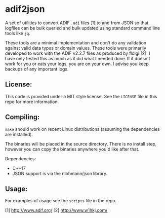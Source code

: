 adif2json
=========

A set of utilities to convert ADIF `.adi` files [1] to and from JSON so that
logfiles can be bulk queried and bulk updated using standard command
line tools like `jq`.

These tools are a minimal implementation and don't do any validation
against valid data types or domain values.  These tools were primarily
developed to work with the ADIF v2.2.7 files as produced by fldigi [2].  I
have only tested this as much as it did what I needed done. If it
doesn't work for you or eats your logs, you are on your own. I advise
you keep backups of any important logs.

License:
--------

This code is provided under a MIT style license. See
the `LICENSE` file in this repo for more information.


Compiling:
----------

`make` should work on recent Linux distributions (assuming the dependencies are installed).

The binaries will be placed in the source directory. There is no
install step, however you can copy the binaries anywhere you'd like
after that.

Dependencies:
  * C++17
  * JSON support is via the nlohmann/json library.


Usage:
------
For examples of usage see the `scripts` file in the repo.


[1] http://www.adif.org/
[2] http://www.w1hkj.com/
